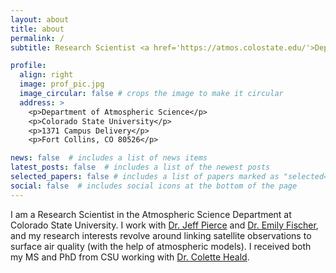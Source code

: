 ```yaml
---
layout: about
title: about
permalink: /
subtitle: Research Scientist <a href='https://atmos.colostate.edu/'>Department of Atmospheric Science</a> at Colorado State University

profile:
  align: right
  image: prof_pic.jpg
  image_circular: false # crops the image to make it circular
  address: >
    <p>Department of Atmospheric Science</p>
    <p>Colorado State University</p>
    <p>1371 Campus Delivery</p>
    <p>Fort Collins, CO 80526</p>

news: false  # includes a list of news items
latest_posts: false  # includes a list of the newest posts
selected_papers: false # includes a list of papers marked as "selected={true}"
social: false  # includes social icons at the bottom of the page
---
```


I am a Research Scientist in the Atmospheric Science Department at Colorado State University. I work with [Dr. Jeff Pierce](https://pierce.atmos.colostate.edu/) and [Dr. Emily Fischer](https://sites.google.com/rams.colostate.edu/fischer-group/), and my research interests revolve around linking satellite observations to surface air quality (with the help of atmospheric models). I received both my MS and PhD from CSU working with [Dr. Colette Heald](https://www.healdgroupmit.com/).